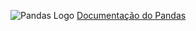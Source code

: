 ![Pandas Logo](https://en.wikipedia.org/wiki/Pandas_(software)#/media/File:Pandas_logo.svg)
[Documentação do Pandas](https://pandas.pydata.org/docs/)
